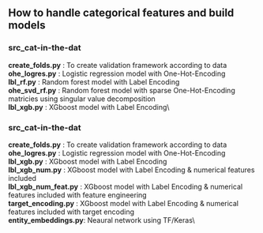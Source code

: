 ## How to handle categorical features and build models

### src_cat-in-the-dat

**create_folds.py**     : To create validation framework according to data\
**ohe_logres.py**       : Logistic regression model with One-Hot-Encoding\
**lbl_rf.py**           : Random forest model with Label Encoding\
**ohe_svd_rf.py**       : Random forest model with sparse One-Hot-Encoding matricies using singular value decomposition\
**lbl_xgb.py**          : XGboost model with Label Encoding\


### src_cat-in-the-dat

**create_folds.py**     : To create validation framework according to data\
**ohe_logres.py**       : Logistic regression model with One-Hot-Encoding\
**lbl_xgb.py**          : XGboost model with Label Encoding\
**lbl_xgb_num.py**      : XGboost model with Label Encoding & numerical features included\
**lbl_xgb_num_feat.py** : XGboost model with Label Encoding & numerical features included with feature engineering\
**target_encoding.py**  : XGboost model with Label Encoding & numerical features included with target encoding\
**entity_embeddings.py**: Neaural network using TF/Keras\
